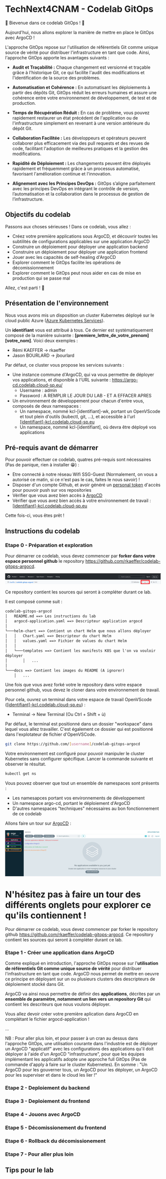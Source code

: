 # TechNext4CNAM - Codelab GitOps

:rocket: Bievenue dans ce codelab GitOps ! :rocket:

Aujourd'hui, nous allons explorer la manière de mettre en place le GitOps avec ArgoCD !

L'approche GitOps repose sur l'utilisation de référentiels Git comme unique source de vérité pour distribuer l'infrastructure en tant que code. Ainsi, l'approche GitOps apporte les avantages suivants : 

* <b>Audit et Traçabilité :</b> Chaque changement est versionné et traçable grâce à l'historique Git, ce qui facilite l'audit des modifications et l'identification de la source des problèmes.

* <b>Automatisation et Cohérence :</b> En automatisant les déploiements à partir des dépôts Git, GitOps réduit les erreurs humaines et assure une cohérence entre votre environnement de développement, de test et de production.

* <b>Temps de Récupération Réduit :</b> En cas de problème, vous pouvez rapidement restaurer un état précédent de l'application ou de l'infrastructure simplement en revenant à une version antérieure du dépôt Git.

* <b>Collaboration Facilitée :</b> Les développeurs et opérateurs peuvent collaborer plus efficacement via des pull requests et des revues de code, facilitant l'adoption de meilleures pratiques et la gestion des modifications.

* <b>Rapidité de Déploiement :</b> Les changements peuvent être déployés rapidement et fréquemment grâce à un processus automatisé, favorisant l'amélioration continue et l'innovation.

* <b>Alignement avec les Principes DevOps :</b> GitOps s’aligne parfaitement avec les principes DevOps en intégrant le contrôle de version, l’automatisation et la collaboration dans le processus de gestion de l’infrastructure.

## Objectifs du codelab

Passons aux choses sérieuses ! Dans ce codelab, vous allez :
* Créez votre première applications sous ArgoCD, et découvrir toutes les subtilités de configurations applicables sur une application ArgoCD
* Construire un déploiement pour déployer une application backend
* Construire un déploiement pour déployer une application frontend
* Jouer avec les capacités de self-healing d'ArgoCD
* Explorer comment le GitOps facilite les opérations de décomissionnement
* Explorer comment le GitOps peut nous aider en cas de mise en production qui se passe mal

Allez, c'est parti ! 🙂

## Présentation de l'environnement

Nous vous avons mis un disposition un cluster Kubernetes déployé sur le cloud public Azure ([Azure Kubernetes Services](https://azure.microsoft.com/fr-fr/products/kubernetes-service)).

Un <b>identifiant</b> vous est attribué à tous. Ce dernier est systématiquement composé de la manière suivante : <b>[premiere_lettre_de_votre_prenom][votre_nom]</b>. Voici deux exemples : 
* Rémi KAEFFER -> rkaeffer
* Jason BOURLARD -> jbourlard

Par défaut, ce cluster vous propose les services suivants : 
* Une instance commune d'ArgoCD, qui va vous permettre de déployer vos applications, et disponible à l'URL suivante : https://argo-cd.codelab.cloud-sp.eu/
    * Username : admin
    * Password : A REMPLIR LE JOUR DU LAB - ET A EFFACER APRES
* Un environnement de développement pour chacun d'entre vous, composés de deux namespaces : 
    * Un namespace, nommé kcl-[identifiant]-wk, portant un OpenVScode et tout plein d'outils (kubectl, git, ...), et accessible à l'url [[identifiant]-kcl.codelab.cloud-sp.eu](tochange-kcl.codelab.sp.eu)
    * Un namespace, nommé kcl-[identifiant], où devra être déployé vos applications

## Pré-requis avant de démarrer

Pour pouvoir effectuer ce codelab, quatres pré-requis sont nécessaires (Pas de panique, rien à installer 😁) : 
* Etre connecté à notre réseau Wifi SSG-Guest (Normalement, on vous a autorisé ce matin, si ce n'est pas le cas, faites le nous savoir) !
* Disposer d'un compte Github, et avoir généré un [personal token](https://docs.github.com/en/authentication/keeping-your-account-and-data-secure/managing-your-personal-access-tokens#creating-a-personal-access-token-classic) d'accès pour pouvoir push sur vos repositories
* Vérifier que vous avez bien accès à [ArgoCD](https://argo-cd.codelab.cloud-sp.eu/)
* Vérifier que vous avez bien accès à votre environnement de travail : [[identifiant]-kcl.codelab.cloud-sp.eu](tochange-kcl.codelab.sp.eu)

Cette fois-ci, vous êtes prêt !

## Instructions du codelab

### Etape 0 - Préparation et exploration


Pour démarrer ce codelab, vous devez commencer par <b>forker dans votre espace personnel github</b> le repository https://github.com/rkaeffer/codelab-gitops-argocd. 

![Fork github](docs/Fork.PNG "Fork github")

Ce repository contient les sources qui seront à compléter durant ce lab.

Il est composé comme suit : 

```
codelab-gitops-argocd
│   README.md ==> Les instructions du lab
│   argocd-application.yaml ==> Descripteur application argocd 
│
└───helm-chart ==> Contient un chart Helm que nous allons déployer 
│   │   Chart.yaml ==> Descripteur du chart Helm
│   │   values.yaml ==> Fichier de values du chart Helm
│   │
│   └───templates ==> Contient les manifests K8S que l'on va vouloir déployer
│       │   ...
│   
└───docs ==> Contient les images du README (A ignorer)
    │   ...
```

Une fois que vous avez forké votre le repository dans votre espace personnel github, vous devez le cloner dans votre environnement de travail.

Pour cela, ouvrez un terminal dans votre espace de travail OpenVScode ([[identifiant]-kcl.codelab.cloud-sp.eu](tochange-kcl.codelab.sp.eu)) :
*  Terminal -> New Terminal (Ou Ctrl + Shift + ù)

Par défaut, le terminal est positionné dans un dossier "workspace" dans lequel vous allez travailler. C'est également ce dossier qui est positionné dans l'explotateur de fichier d'OpenVSCode.

```bash
git clone https://github.com/[username]/codelab-gitops-argocd
```

Votre environnement est configuré pour pouvoir manipuler le cluster Kubernetes sans configurer spécifique.
Lancer la commande suivante et observer le résultat.

```bash
kubectl get ns
```

Vous pouvez observer que tout un ensemble de namespaces sont présents :
* Les namesapces portant vos environnements de développement
* Un namespace argo-cd, portant le déploiement d'ArgoCD
* D'autres namespaces "techniques" nécessaires au bon fonctionnement de ce codelab

Allons faire un tour sur [ArgoCD](https://argo-cd.codelab.cloud-sp.eu/) :

![Présentation ArgoCD](docs/argo_initial.PNG "Présentation d'ArgoCD")

N'hésitez pas à faire un tour des différents onglets pour explorer ce qu'ils contiennent !
=======
Pour démarrer ce codelab, vous devez commencer par forker le repository github https://github.com/rkaeffer/codelab-gitops-argocd. Ce repository contient les sources qui seront à compléter durant ce lab.


### Etape 1 - Créer une application dans ArgoCD

Comme expliqué en introduction, l'approche GitOps repose sur l'<b>utilisation de référentiels Git comme unique source de vérité</b> pour distribuer l'infrastructure en tant que code. ArgoCD nous permet de mettre en oeuvre ce principe en déployant sur un ou plusieurs clusters des descripteurs de déploiement stocké dans Git.

ArgoCD va ainsi nous permettre de définir des <b>applications</b>, décrites par un <b>ensemble de paramètre, notamment un lien vers un repository Git</b> qui contient les descriteurs que nous voulons déployer.

Vous allez devoir créer votre première aplication dans ArgoCD en complétant le fichier argocd-application !


...

NB : Pour aller plus loin, et pour passer à un cran au dessus dans l'approche GitOps, une utilisation courante dans l'industrie est de déployer un ArgoCD "applicatif" avec les configurations des applications qu'il doit déployer à l'aide d'un ArgoCD "infrastructure", pour que les équipes implémentant les applicatifs adopte une approche full GitOps (Pas de commande d'apply à faire sur le cluster Kubernetes). En somme : "Un ArgoCD pour les gouverner tous, un ArgoCD pour les déployer, un ArgoCD pour les superviser et dans le cloud les lier !"

### Etape 2 - Deploiement du backend

### Etape 3 - Deploiement du frontend

### Etape 4 - Jouons avec ArgoCD

### Etape 5 - Décomissionement du frontend

### Etape 6 - Rollback du décomissionement

### Etape 7 - Pour aller plus loin

## Tips pour le lab